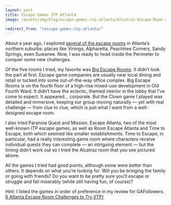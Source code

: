 ```yaml
---
layout: post
title: Escape Games ITP Atlanta
image: /assets/img/blog/escape-games-itp-atlanta/Alcatraz-Escape-Room-at-Time-to-Escape.jpg

redirect_from: "/escape-games-itp-atlanta/"
---
```


About a year ago, I explored [several of the escape rooms][0] in Atlanta’s northern suburbs: places like Vinings, Alpharetta, Peachtree Corners, Sandy Springs, even Suwanee. Now, I was ready to head inside the Perimeter to conquer some new challenges.

Of the five rooms I tried, my favorite was [Big Escape Rooms][1]. It didn’t look the part at first. Escape game companies are usually near local dining and retail or tucked into some out-of-the-way office complex. Big Escape Rooms is on the fourth floor of a high-rise mixed-use development in Old Fourth Ward. It didn’t have the eclectic, themed interior in the lobby that I’ve come to expect. It appeared… corporate. But the Clown game I played was detailed and immersive, keeping our group moving naturally — yet with real challenge — from clue to clue, which is just what I want from a well-designed escape room.

I also tried Paranoia Quest and Mission: Escape Atlanta, two of the most well-known ITP escape games, as well as Room Escape Atlanta and Time to Escape, both which seemed like smaller establishments. Time to Escape, in particular, had a really interesting game room where characters receive individual quests they can complete — an intriguing element — but the timing didn’t work out so I tried the Alcatraz room that you see pictured above.

All the games I tried had good points, although some were better than others. It depends on what you’re looking for. Will you be bringing the family or going with friends? Do you want to be pretty sure you’ll escape or struggle and fail miserably (while still having fun, of course)?

<p class="h4">
Hint: I listed the games in order of preference in my review for GAFollowers.<br>
<a href="http://www.gafollowers.com/6-atlanta-escape-room-challenges-to-try-itp" target="_blank">
6 Atlanta Escape Room Challenges to Try (ITP)
</a>
</p>

[0]: /blog/escape-games-in-metro-atlanta.html
[1]: https://www.bigescaperooms.com